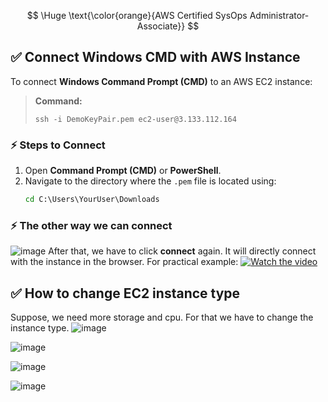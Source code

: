 $$
\Huge \text{\color{orange}{AWS Certified SysOps Administrator-Associate}}
$$



## ✅ Connect Windows CMD with AWS Instance

To connect **Windows Command Prompt (CMD)** to an AWS EC2 instance:

> **Command:**
> ```
> ssh -i DemoKeyPair.pem ec2-user@3.133.112.164
> ```
### ⚡ **Steps to Connect**
1. Open **Command Prompt (CMD)** or **PowerShell**.
2. Navigate to the directory where the `.pem` file is located using:
   ```cmd
   cd C:\Users\YourUser\Downloads
### ⚡ **The other way we can connect**
![image](https://github.com/user-attachments/assets/a9a5c813-6761-4f28-9f6c-c7d548313a18)
After that, we have to click **connect** again. It will directly connect with the instance in the browser.
For practical example:
[![Watch the video](https://img.youtube.com/vi/kzLRxVgos2M/0.jpg)](https://youtu.be/kzLRxVgos2M)
## ✅ How to change EC2 instance type
Suppose, we need more storage and cpu. For that we have to change the instance type.
![image](https://github.com/user-attachments/assets/d1fb53aa-c142-4e84-aa60-7f284ed9a781)

![image](https://github.com/user-attachments/assets/4d6e9bca-c436-4940-93b2-1162527fda14)

![image](https://github.com/user-attachments/assets/4d9e9a99-44b1-464a-b19d-0f4f3230e162)

![image](https://github.com/user-attachments/assets/d633432b-bbab-4b3a-8c62-b43c1d264a75)











